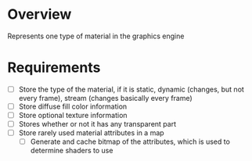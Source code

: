 # Overview
Represents one type of material in the graphics engine

# Requirements
- [ ] Store the type of the material, if it is static, dynamic (changes, but not every frame), stream (changes basically every frame)
- [ ] Store diffuse fill color information
- [ ] Store optional texture information
- [ ] Stores whether or not it has any transparent part
- [ ] Store rarely used material attributes in a map
	- [ ] Generate and cache bitmap of the attributes, which is used to determine shaders to use